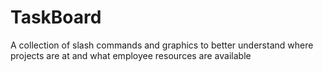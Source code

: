 # TaskBoard

A collection of slash commands and graphics to better understand where projects are at and what employee resources are available
